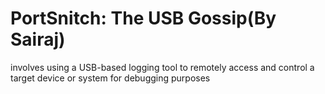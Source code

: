 # PortSnitch: The USB Gossip(By Sairaj)
involves using a USB-based logging tool to remotely access and control a target device or system for debugging purposes
